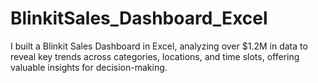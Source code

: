 # BlinkitSales_Dashboard_Excel
 I built a Blinkit Sales Dashboard in Excel, analyzing over $1.2M in data to reveal key trends across categories, locations, and time slots, offering valuable insights for decision-making. 
